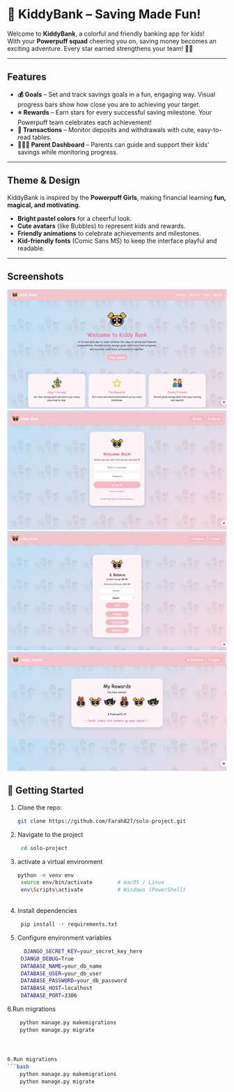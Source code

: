 # 🌸 KiddyBank – Saving Made Fun!  

Welcome to **KiddyBank**, a colorful and friendly banking app for kids!  
With your **Powerpuff squad** cheering you on, saving money becomes an exciting adventure. Every star earned strengthens your team! 💪✨  

---

## Features

- **💰 Goals** – Set and track savings goals in a fun, engaging way. Visual progress bars show how close you are to achieving your target.  
- **⭐ Rewards** – Earn stars for every successful saving milestone. Your Powerpuff team celebrates each achievement!  
- **📜 Transactions** – Monitor deposits and withdrawals with cute, easy-to-read tables.  
- **👨‍👩‍👧 Parent Dashboard** – Parents can guide and support their kids’ savings while monitoring progress.  

---

## Theme & Design

KiddyBank is inspired by the **Powerpuff Girls**, making financial learning **fun, magical, and motivating**.  

- **Bright pastel colors** for a cheerful look.  
- **Cute avatars** (like Bubbles) to represent kids and rewards.  
- **Friendly animations** to celebrate achievements and milestones.  
- **Kid-friendly fonts** (Comic Sans MS) to keep the interface playful and readable.  

---

## Screenshots

![Dashboard](https://github.com/Farah827/solo-project/blob/main/screenshots/Screenshot%202025-09-28%20at%202.44.21%20AM.png)
![Goals](https://github.com/Farah827/solo-project/blob/main/screenshots/Screenshot%202025-09-28%20at%202.45.14%20AM.png)
![Rewards](https://github.com/Farah827/solo-project/blob/main/screenshots/Screenshot%202025-09-28%20at%202.46.11%20AM.png)
![Transactions](https://github.com/Farah827/solo-project/blob/main/screenshots/Screenshot%202025-09-28%20at%202.46.52%20AM.png)



## 🚀 Getting Started  
1. Clone the repo:  
   ```bash
   git clone https://github.com/Farah827/solo-project.git
2. Navigate to the project
   ```bash
    cd solo-project
3. activate a virtual environment
   ```bash
   python -m venv env
    source env/bin/activate        # macOS / Linux
    env\Scripts\activate           # Windows (PowerShell)
      
4. Install dependencies
   ```bash
    pip install -r requirements.txt
5. Configure environment variables
   ```bash
     DJANGO_SECRET_KEY=your_secret_key_here
    DJANGO_DEBUG=True
    DATABASE_NAME=your_db_name
    DATABASE_USER=your_db_user
    DATABASE_PASSWORD=your_db_password
    DATABASE_HOST=localhost
    DATABASE_PORT=3306 
6.Run migrations
  ```bash
      python manage.py makemigrations
      python manage.py migrate



6.Run migrations
  ```bash
      python manage.py makemigrations
      python manage.py migrate


